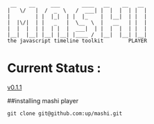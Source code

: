      __    __     ___       ____   __    __   __  
    |   \/   |  /  _  \   /  ___| |  |  |  | |  |  
    |        | |  |_|  | |  |_    |  |__|  | |  | 
    |  |\/|  | |   _   |  \__  \  |   __   | |  |
    |  |  |  | |  | |  |  ___|  | |  |  |  | |  | 
    |__|  |__| |__| |__| |____ /  |__|  |__| |__|       
    the javascript timeline toolkit        PLAYER

# Current Status :

[v0.1.1](http://semver.org/)

##installing mashi player

    git clone git@github.com:up/mashi.git

